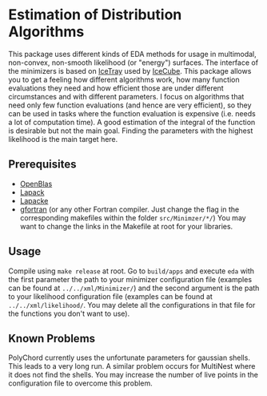 # Estimation of Distribution Algorithms
This package uses different kinds of EDA methods for usage in multimodal, non-convex, non-smooth likelihood (or "energy") surfaces. The interface of the minimizers is based on
[IceTray](http://software.icecube.wisc.edu/) used by [IceCube](https://icecube.wisc.edu/).
This package allows you to get a feeling how different algorithms work, how
many function evaluations they need and how efficient those are under different
circumstances and with different parameters. I focus on algorithms that need
only few function evaluations (and hence are very efficient), so they can be
used in tasks where the function evaluation is expensive (i.e. needs a lot of
computation time). A good estimation of the integral of the function is desirable
but not the main goal. Finding the parameters with the highest likelihood is
the main target here.

## Prerequisites
 - [OpenBlas](https://www.openblas.net/)
 - [Lapack](http://www.netlib.org/lapack/)
 - [Lapacke](http://www.netlib.org/lapack/lapacke.html)
 - [gfortran](https://gcc.gnu.org/fortran/) (or any other Fortran compiler. Just change the flag in the corresponding makefiles within the folder `src/Minimzer/*/`)
You may want to change the links in the Makefile at root for your libraries.

## Usage
Compile using `make release` at root. Go to `build/apps` and execute `eda`
with the first parameter the path to your minimizer configuration file
(examples can be found at `../../xml/Minimizer/`) and the second argument
is the path to your likelihood configuration file (examples can be found at
`../../xml/likelihood/`. You may delete all the configurations in that file
for the functions you don't want to use).

## Known Problems
PolyChord currently uses the unfortunate parameters for gaussian shells.
This leads to a very long run.
A similar problem occurs for MultiNest where it does not find the shells.
You may increase the number of live points in the configuration file to
overcome this problem.
